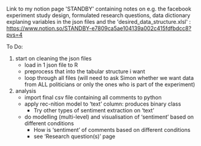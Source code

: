 Link to my notion page 'STANDBY' containing notes on e.g. the facebook experiment study design, formulated research questions, data dictionary explaning variables in the json files and the 'desired_data_structure.xlsl'  : https://www.notion.so/STANDBY-e7809ca5ae104139a002c415fdfbdcc8?pvs=4 

To Do: 

1. start on cleaning the json files
    - load in 1 json file to R
    - preprocess that into the tabular structure i want
    - loop through all files (will need to ask Simon whether we want data from ALL politicians or only the ones who is part of the experiment)
2. analysis
    - import final csv file containing all comments to python
    - apply rec-nition model to ‘text’ column: produces binary class
        - Try other types of sentiment extraction on ‘text’
    - do modelling (multi-level) and visualisation of ‘sentiment’ based on different conditions
        - How is ‘sentiment’ of comments based on different conditions
        - see ‘Research question(s)’ page
